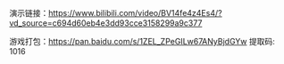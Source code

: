 演示链接：https://www.bilibili.com/video/BV14fe4z4Es4/?vd_source=c694d60eb4e3dd93cce3158299a9c377

游戏打包：https://pan.baidu.com/s/1ZEL_ZPeGILw67ANyBjdGYw 提取码: 1016
